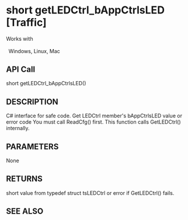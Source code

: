 # short getLEDCtrl_bAppCtrlsLED [Traffic]

Works with <p class="s1" style="padding-top: 2pt;padding-left: 5pt;text-indent: 0pt;text-align: left;"><a name="bookmark276">&zwnj;</a>Windows, Linux, Mac</p>

## API Call
short getLEDCtrl_bAppCtrlsLED()
## DESCRIPTION
C# interface for safe code. Get LEDCtrl member&#39;s bAppCtrlsLED value or error code You must call ReadCfg() first. This function calls GetLEDCtrl() internally.

## PARAMETERS
None

## RETURNS
short value from typedef struct tsLEDCtrl or error if GetLEDCtrl() fails.

## SEE ALSO

